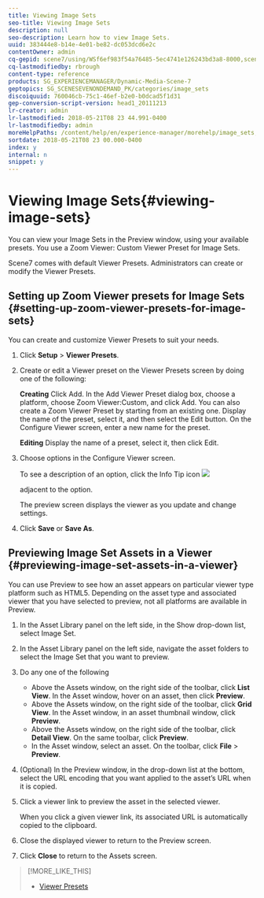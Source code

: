 ```yaml
---
title: Viewing Image Sets
seo-title: Viewing Image Sets
description: null
seo-description: Learn how to view Image Sets.
uuid: 383444e8-b14e-4e01-be82-dc053dcd6e2c
contentOwner: admin
cq-gepid: scene7/using/WSf6ef983f54a76485-5ec4741e126243bd3a8-8000,scene7/using/WSf6ef983f54a76485-5ec4741e126243bd3a8-7fff,scene7/using/WSf6ef983f54a76485-5ec4741e126243bd3a8-7ffe
cq-lastmodifiedby: rbrough
content-type: reference
products: SG_EXPERIENCEMANAGER/Dynamic-Media-Scene-7
geptopics: SG_SCENESEVENONDEMAND_PK/categories/image_sets
discoiquuid: 760046cb-75c1-46ef-b2e0-b0dcad5f1d31
gep-conversion-script-version: head1_20111213
lr-creator: admin
lr-lastmodified: 2018-05-21T08 23 44.991-0400
lr-lastmodifiedby: admin
moreHelpPaths: /content/help/en/experience-manager/morehelp/image_sets;/content/help/en/experience-manager/morehelp/image_sets
sortdate: 2018-05-21T08 23 00.000-0400
index: y
internal: n
snippet: y
---
```


# Viewing Image Sets{#viewing-image-sets}

You can view your Image Sets in the Preview window, using your available presets. You use a Zoom Viewer: Custom Viewer Preset for Image Sets.

Scene7 comes with default Viewer Presets. Administrators can create or modify the Viewer Presets.

## Setting up Zoom Viewer presets for Image Sets {#setting-up-zoom-viewer-presets-for-image-sets}

You can create and customize Viewer Presets to suit your needs.

1. Click **Setup** &gt; **Viewer Presets**.
1. Create or edit a Viewer preset on the Viewer Presets screen by doing one of the following:

   **Creating** Click Add. In the Add Viewer Preset dialog box, choose a platform, choose Zoom Viewer:Custom, and click Add. You can also create a Zoom Viewer Preset by starting from an existing one. Display the name of the preset, select it, and then select the Edit button. On the Configure Viewer screen, enter a new name for the preset.

   **Editing** Display the name of a preset, select it, then click Edit.

1. Choose options in the Configure Viewer screen.

   To see a description of an option, click the Info Tip icon  ![](assets/Infotip.png)

   adjacent to the option.

   The preview screen displays the viewer as you update and change settings.

1. Click **Save** or **Save As**.

## Previewing Image Set Assets in a Viewer {#previewing-image-set-assets-in-a-viewer}

You can use Preview to see how an asset appears on particular viewer type platform such as HTML5. Depending on the asset type and associated viewer that you have selected to preview, not all platforms are available in Preview.

1. In the Asset Library panel on the left side, in the Show drop-down list, select Image Set.
1. In the Asset Library panel on the left side, navigate the asset folders to select the Image Set that you want to preview.
1. Do any one of the following

    * Above the Assets window, on the right side of the toolbar, click **List View**. In the Asset window, hover on an asset, then click **Preview**.
    * Above the Assets window, on the right side of the toolbar, click **Grid View**. In the Asset window, in an asset thumbnail window, click **Preview**.
    * Above the Assets window, on the right side of the toolbar, click **Detail View**. On the same toolbar, click **Preview**.
    * In the Asset window, select an asset. On the toolbar, click **File** &gt; **Preview**.

1. (Optional) In the Preview window, in the drop-down list at the bottom, select the URL encoding that you want applied to the asset’s URL when it is copied.
1. Click a viewer link to preview the asset in the selected viewer.

   When you click a given viewer link, its associated URL is automatically copied to the clipboard.

1. Close the displayed viewer to return to the Preview screen.
1. Click **Close** to return to the Assets screen.

>[!MORE_LIKE_THIS]
>
>* [Viewer Presets](application-setup.md#viewer_presets)
